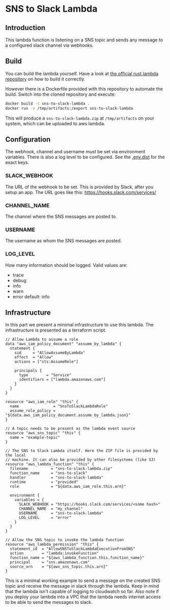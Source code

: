 # SNS to Slack Lambda

## Introduction
This lambda function is listening on a SNS topic and sends any message to a
configured slack channel via webhooks.

## Build
You can build the lambda yourself. Have a look at [the official rust
lambda repository](https://github.com/awslabs/aws-lambda-rust-runtime) on how
to build it correctly.

However there is a Dockerfile provided with this repository to automate the
build. Switch into the cloned repository and execute:

```sh
docker build -t sns-to-slack-lambda .
docker run -v /tmp/artifacts:/export sns-to-slack-lambda
```

This will produce a `sns-to-slack-lambda.zip` at `/tmp/artifacts` on your
system, which can be uploaded to aws lambda.

## Configuration
The webhook, channel and username must be set via environment
variables. There is also a log level to be configured. See the
[.env.dist](https://github.com/demvsystems/sns-to-slack-lambda/blob/master/.env.dist)
for the exact keys.

### SLACK_WEBHOOK
The URL of the webhook to be set. This is provided by Slack, after you setup an
app. The URL goes like this: https://hooks.slack.com/services/<random hash>

### CHANNEL_NAME
The channel where the SNS messages are posted to.

### USERNAME
The username as whom the SNS messages are posted.

### LOG_LEVEL
How many information should be logged. Valid values are:
- trace
- debug
- info
- warn
- error
default: info

## Infrastructure
In this part we present a minimal infrastructure to use this lambda. The
infrastructure is presented as a terraform script.
```hcl
// Allow Lambda to assume a role
data "aws_iam_policy_document" "assume_by_lambda" {
  statement {
    sid     = "AllowAssumeByLambda"
    effect  = "Allow"
    actions = ["sts:AssumeRole"]

    principals {
      type        = "Service"
      identifiers = ["lambda.amazonaws.com"]
    }
  }
}

resource "aws_iam_role" "this" {
  name               = "SnsToSlackLambdaRole"
  assume_role_policy = "${data.aws_iam_policy_document.assume_by_lambda.json}"
}

// A topic needs to be present as the lambda event source
resource "aws_sns_topic" "this" {
  name = "example-topic"
}

// The SNS to Slack Lambda itself. Here the ZIP file is provided by the local
// machine. It can also be provided by other filesystems (like S3)
resource "aws_lambda_function" "this" {
  filename          = "sns-to-slack-lambda.zip"
  function_name     = "sns-to-slack"
  handler           = "sns-to-slack-lambda"
  runtime           = "provided"
  role              = "${data.aws_iam_role.this.arn}"

  environment {
    variables = {
      SLACK_WEBHOOK = "https://hooks.slack.com/services/<some hash>"
      CHANNEL_NAME  = "my_channel"
      USERNAME      = "sns-to-slack-lambda"
      LOG_LEVEL     = "error"
    }
  }
}

// Allow the SNS topic to invoke the lambda function
resource "aws_lambda_permission" "this" {
  statement_id  = "AllowSNSToSlackLambdaExecutionFromSNS"
  action        = "lambda:invokeFunction"
  function_name = "${aws_lambda_function.this.function_name}"
  principal     = "sns.amazonaws.com"
  source_arn    = "${aws_sns_topic.this.arn}"
}
```

This is a minimal working example to send a message on the created SNS topic
and receive the message in slack through the lambda. Keep in mind that the
lambda isn't capable of logging to cloudwatch so far. Also note if you deploy
your lambda into a VPC that the lambda needs internet access to be able to send
the messages to slack.
